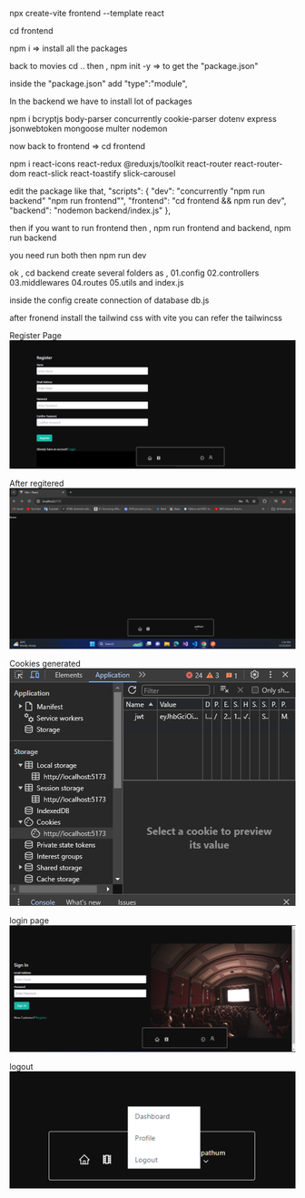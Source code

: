 <!-- this is how create the project -->

npx create-vite frontend --template react

cd frontend

npm i => install all the packages

back to movies
cd ..
then ,
npm init -y => to get the "package.json"

inside the "package.json" add "type":"module",

In the backend we have to install lot of packages

npm i bcryptjs body-parser concurrently cookie-parser dotenv express jsonwebtoken mongoose multer nodemon

now back to frontend => cd frontend

npm i react-icons react-redux @reduxjs/toolkit react-router react-router-dom react-slick react-toastify slick-carousel

edit the package like that,
"scripts": {
"dev": "concurrently \"npm run backend\" \"npm run frontend\"",
"frontend": "cd frontend && npm run dev",
"backend": "nodemon backend/index.js"
},

then if you want to run frontend then , npm run frontend
and backend, npm run backend

you need run both then npm run dev

ok , cd backend
create several folders as ,
01.config
02.controllers
03.middlewares
04.routes
05.utils
and index.js

inside the config create connection of database
db.js

after fronend install the tailwind css with vite you can refer the tailwincss

Register Page
![alt text](image.png)

After regitered
![alt text](<Screenshot 2024-05-10 135440.png>)

Cookies generated
![alt text](<Screenshot 2024-05-10 135628.png>)

login page
![alt text](image-1.png)

logout
![alt text](image-2.png)
